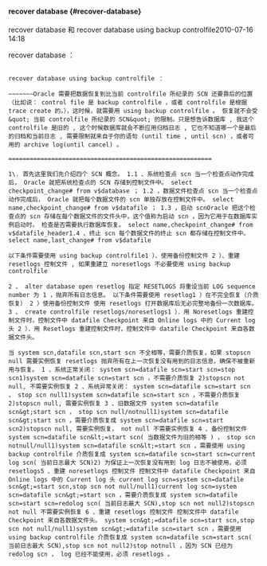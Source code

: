 #### recover database {#recover-database}

recover database 和 recover database using backup controlfile2010-07-16 14:18

recover database ：

~~~~~~ 在普通的 recover database 或者 recover tablespace, recover datafile 时， Oracle 会以当前 controlfile 所纪录的 SCN 为准，利用 archive log 和 redo log 的 redo entry ，把相关的 datafile 的 block 恢复到 &quot; 当前 controlfile 所纪录的 SCN&quot; 。

recover database using backup controlfile ：

~~~~~~~Oracle 需要把数据恢复到比当前 controlfile 所纪录的 SCN 还要靠后的位置（比如说： control file 是 backup controlfile ，或者 controlfile 是根据 trace create 的。），这时候，就需要用 using backup controlfile 。 恢复就不会受 &quot; 当前 controlfile 所纪录的 SCN&quot; 的限制。只是想告诉数据库 , 我这个 controlfile 是旧的 , 这个时候数据库就会不断应用归档日志 , 它也不知道哪一个是最后的归档和当前日志 , 需要限制就来自于你的语句 (until time , until scn) ，或者可用的 archive log(until cancel) 。

=========================================================

1\. 首先这里我们先介绍四个 SCN 概念。 1.1 、系统检查点 scn 当一个检查点动作完成后， Oracle 就把系统检查点的 SCN 存储到控制文件中。 select checkpoint_change# from v$database ； 1.2 ，数据文件检查点 scn 当一个检查点动作完成后， Oracle 就把每个数据文件的 scn 单独存放在控制文件中。 select name,checkpoint_change# from v$datafile ； 1.3 ，启动 scnOracle 把这个检查点的 scn 存储在每个数据文件的文件头中，这个值称为启动 scn ，因为它用于在数据库实例启动时， 检查是否需要执行数据库恢复。 select name,checkpoint_change# from v$datafile_header1.4 、终止 scn 每个数据文件的终止 scn 都存储在控制文件中。 select name,last_change# from v$datafile

以下条件需要使用 using backup controlfile1 ）、使用备份控制文件 2 ）、重建 resetlogs 控制文件 , 如果重建立 noresetlogs 不必要使用 using backup controlfile

2 、 alter database open resetlog 指定 RESETLOGS 将重设当前 LOG sequence number 为 1 ，抛弃所有日志信息。 以下条件需要使用 resetlog1 ）在不完全恢复（介质恢复） 2 ）使用备份控制文件 使用 resetlogs 打开数据库后无必完整地备份一次数据库。 3 、 create controlfile resetlogs/noresetlogs1 ）．用 Noresetlogs 重建控制文件时，控制文件中 datafile Checkpoint 来自 Online logs 中的 Current log 头 2 ）．用 Resetlogs 重建控制文件时，控制文件中 datafile Checkpoint 来自各数据文件头。

当 system scn,datafile scn,start scn 不全相等，需要介质恢复，如果 stopscn null 需要实例恢复 resetlogs 抛弃所有在上一次恢复没有用到的日志信息，确保不被重新用与恢复。 1 、系统正常关闭： system scn=datafile scn=start scn=stop scn1)system scn=datafile scn=start scn ，不需要介质恢复 2)stopscn not null, 不需要实例恢复 2 、系统异常关闭： system scn=datafile scn=start scn ， stop scn null1)system scn=datafile scn=start scn ，不需要介质恢复 2)stopscn null, 需要实例恢复 3 、旧数据文件 system scn=datafile scn&gt;start scn ， stop scn null/notnull1)system scn=datafile scn&gt;start scn ，需要介质恢复成 system scn=datafile scn=start scn2)stopscn null, 需要实例恢复， not null 不需要实例恢复 4 、备份控制文件 system scn=datafile scn&lt;=start scn( 当数据文件为旧的相等 ) ， stop scn notnull/null1)system scn=datafile scn&lt;=start scn ，需要使用 using backup controlfile 介质恢复成 system scn=datafile scn=start scn=current log scn( 当前日志最大 SCN)2) 为保证上一次恢复没有用到 log 日志不被使用，必须 resetlogs5 、重建 noresetlogs 控制文件 控制文件中 datafile Checkpoint 来自 Online logs 中的 Current log 头 current log scn=system scn=datafile scn&gt;=start scn,stop scn not null/null1)current log scn=system scn=datafile scn&gt;=start scn ，需要介质恢复成 system scn=datafile scn=start scn=redolog scn( 当前日志最大 SCN),stop scn not null2)stopscn not null 不需要实例恢复 6 、重建 resetlogs 控制文件 控制文件中 datafile Checkpoint 来自各数据文件头。 system scn&gt;=datafile scn=start scn,stop scn not null/null1)system scn&gt;=datafile scn=start scn ，需要使用 using backup controlfile 介质恢复成 system scn=datafile scn=start scn( 当前日志最大 SCN),stop scn not null2)stop notnull ，因为 SCN 已经为 redolog scn ， log 已经不能使用，必须 resetlogs 。